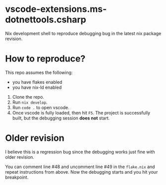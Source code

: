 # vscode-extensions.ms-dotnettools.csharp
Nix development shell to reproduce debugging bug in the latest nix package revision.

# How to reproduce?
This repo assumes the following:
- you have flakes enabled
- you have nix-ld enabled

1. Clone the repo.
1. Run `nix develop`.
1. Run `code .` to open vscode.
1. Once vscode is fully loaded, then hit `F5`. The project is successfully built,
but the debugging session **does not** start.

# Older revision
I believe this is a regression bug since the debugging works just fine with older revision.

You can comment line #48 and uncomment line #49 in the `flake.nix` and repeat instructions from above.
Now the debugging starts and you hit your breakpoint.